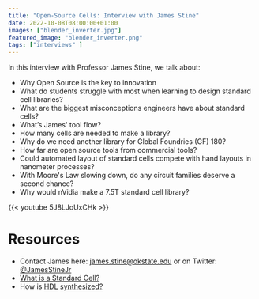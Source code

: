 ```yaml
---
title: "Open-Source Cells: Interview with James Stine"
date: 2022-10-08T08:00:00+01:00
images: ["blender_inverter.jpg"]
featured_image: "blender_inverter.png"
tags: ["interviews" ]
---
```

In this interview with Professor James Stine, we talk about:

* Why Open Source is the key to innovation
* What do students struggle with most when learning to design standard cell libraries?
* What are the biggest misconceptions engineers have about standard cells?
* What’s James' tool flow?
* How many cells are needed to make a library?
* Why do we need another library for Global Foundries (GF) 180?
* How far are open source tools from commercial tools?
* Could automated layout of standard cells compete with hand layouts in nanometer processes?
* With Moore's Law slowing down, do any circuit families deserve a second chance?
* Why would nVidia make a 7.5T standard cell library?

{{< youtube 5J8LJoUxCHk >}}

# Resources

* Contact James here: james.stine@okstate.edu or on Twitter: [@JamesStineJr](https://twitter.com/JamesStineJr)
* [What is a Standard Cell?](/terminology/standardcell/)
* How is [HDL](/terminology/hdl/) [synthesized?](/terminology/synthesis/)